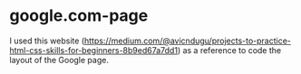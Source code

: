 # google.com-page
I used this website
(https://medium.com/@avicndugu/projects-to-practice-html-css-skills-for-beginners-8b9ed67a7dd1) 
as a reference to code the layout of the Google page.

